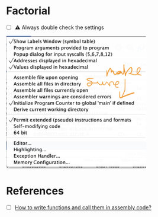 # Factorial

- [ ] :warning: Always double check the settings

<img src=images/main-settings.png width="75%" height="75%" > </img>

# References

 - [ ] [How to write functions and call them in assembly code?](https://gitlab.eurecom.fr/renaud.pacalet/ca/-/blob/master/FAQ.md?ref_type=heads#how-to-write-functions-and-call-them-in-assembly-code)


